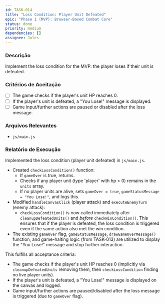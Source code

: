 ```yaml
---
id: TASK-014
title: "Loss Condition: Player Unit Defeated"
epic: "Phase 1 (MVP): Browser-Based Combat Core"
status: done
priority: medium
dependencies: []
assignee: Jules
---
```


### Descrição

Implement the loss condition for the MVP: the player loses if their unit is defeated.

### Critérios de Aceitação

- [ ] The game checks if the player's unit HP reaches 0.
- [ ] If the player's unit is defeated, a "You Lose!" message is displayed.
- [ ] Game input/further actions are paused or disabled after the loss message.

### Arquivos Relevantes

* `js/main.js`

### Relatório de Execução

Implemented the loss condition (player unit defeated) in `js/main.js`.
- Created `checkLossCondition()` function:
    - If `gameOver` is true, returns.
    - Checks if any player unit (type 'player' with hp > 0) remains in the `units` array.
    - If no player units are alive, sets `gameOver = true`, `gameStatusMessage = "You Lose!"`, and logs this.
- Modified `handleCanvasClick` (player attack) and `executeEnemyTurn` (enemy attack):
    - `checkLossCondition()` is now called immediately after `cleanupDefeatedUnits()` and *before* `checkWinCondition()`. This ensures that if the player is defeated, the loss condition is triggered even if the same action also met the win condition.
- The existing `gameOver` flag, `gameStatusMessage`, `drawGameOverMessage()` function, and game-halting logic (from TASK-013) are utilized to display the "You Lose!" message and stop further interaction.

This fulfills all acceptance criteria:
- The game checks if the player's unit HP reaches 0 (implicitly via `cleanupDefeatedUnits` removing them, then `checkLossCondition` finding no live player units).
- If the player's unit is defeated, a "You Lose!" message is displayed on the canvas and logged.
- Game input/further actions are paused/disabled after the loss message is triggered (due to `gameOver` flag).
